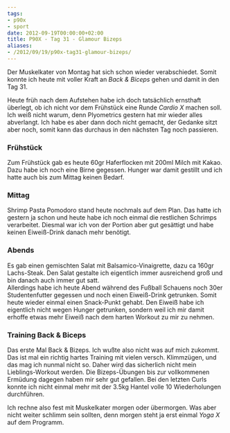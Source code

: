 ```yaml
---
tags:
- p90x
- sport
date: 2012-09-19T00:00:00+02:00
title: P90X - Tag 31 - Glamour Bizeps
aliases:
- /2012/09/19/p90x-tag31-glamour-bizeps/
---
```


Der Muskelkater von Montag hat sich schon wieder verabschiedet. Somit konnte ich heute mit voller Kraft an _Back & Biceps_ gehen und damit in den Tag 31.

Heute früh nach dem Aufstehen habe ich doch tatsächlich ernsthaft überlegt, ob ich nicht vor dem Frühstück eine Runde _Cardio X_ machen soll. Ich weiß nicht warum, denn Plyometrics gestern hat mir wieder alles abverlangt. Ich habe es aber dann doch nicht gemacht, der Gedanke sitzt aber noch, somit kann das durchaus in den nächsten Tag noch passieren.

### Frühstück
Zum Frühstück gab es heute 60gr Haferflocken mit 200ml Milch mit Kakao. Dazu habe ich noch eine Birne gegessen. Hunger war damit gestillt und ich hatte auch bis zum Mittag keinen Bedarf.

### Mittag
Shrimp Pasta Pomodoro stand heute nochmals auf dem Plan. Das hatte ich gestern ja schon und heute habe ich noch einmal die restlichen Schrimps verarbeitet. Diesmal war ich von der Portion aber gut gesättigt und habe keinen Eiweiß-Drink danach mehr benötigt.

### Abends
Es gab einen gemischten Salat mit Balsamico-Vinaigrette, dazu ca 160gr Lachs-Steak. Den Salat gestalte ich eigentlich immer ausreichend groß und bin danach auch immer gut satt.   
Allerdings habe ich heute Abend während des Fußball Schauens noch 30er Studentenfutter gegessen und noch einen Eiweiß-Drink getrunken. Somit heute wieder einmal einen Snack-Punkt gehabt. Den Eiweiß habe ich eigentlich nicht wegen Hunger getrunken, sondern weil ich mir damit erhoffe etwas mehr Eiweiß nach dem harten Workout zu mir zu nehmen.

### Training Back & Biceps
Das erste Mal Back & Bizeps. Ich wußte also nicht was auf mich zukommt.   
Das ist mal ein richtig hartes Training mit vielen versch. Klimmzügen, und das mag ich nunmal nicht so. Daher wird das sicherlich nicht mein Lieblings-Workout werden. Die Bizeps-Übungen bis zur vollkommenen Ermüdung dagegen haben mir sehr gut gefallen. Bei den letzten Curls konnte ich nicht einmal mehr mit der 3.5kg Hantel volle 10 Wiederholungen durchführen.

Ich rechne also fest mit Muskelkater morgen oder übermorgen. Was aber nicht weiter schlimm sein sollten, denn morgen steht ja erst einmal _Yoga X_ auf dem Programm.
